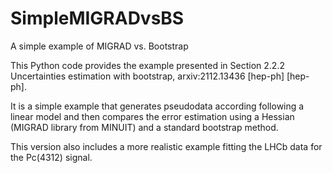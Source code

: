 # SimpleMIGRADvsBS
 A simple example of MIGRAD vs. Bootstrap

This Python code provides the example presented in Section 2.2.2 Uncertainties estimation with bootstrap, arxiv:2112.13436 [hep-ph] [hep-ph]. 

It is a simple example that generates pseudodata according following a linear model and then compares the error estimation using a Hessian (MIGRAD library from MINUIT) and a standard bootstrap method.

This version also includes a more realistic example fitting the LHCb data for the Pc(4312) signal.

